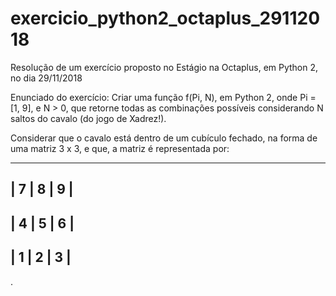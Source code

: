 # exercicio_python2_octaplus_29112018
Resolução de um exercício proposto no Estágio na Octaplus, em Python 2, no dia 29/11/2018

Enunciado do exercício:
Criar uma função f(Pi, N), em Python 2, onde Pi = [1, 9], e N > 0,
que retorne todas as combinações possíveis considerando N saltos do cavalo (do jogo de Xadrez!).

Considerar que o cavalo está dentro de um cubículo fechado, na forma de uma matriz 3 x 3, e que, a matriz é representada por:

-------------
| 7 | 8 | 9 |
-------------
| 4 | 5 | 6 |
-------------
| 1 | 2 | 3 |
-------------

.

